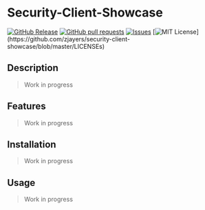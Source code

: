 # Security-Client-Showcase
[![GitHub Release](https://img.shields.io/github/release/zjayers/security-client-showcase.svg?style=flat)]()
[![GitHub pull requests](https://img.shields.io/github/issues-pr/zjayers/security-client-showcase.svg?style=flat)]()
[![Issues](https://img.shields.io/github/issues-raw/zjayers/security-client-showcase.svg?maxAge=25000)](https://github.com/zjayers/security-client-showcase/issues)
[![MIT License](https://img.shields.io/apm/l/atomic-ui.svg?)](https://github.com/zjayers/security-client-showcase/blob/master/LICENSEs)

## Description

> Work in progress

## Features

> Work in progress

## Installation

> Work in progress

## Usage

> Work in progress